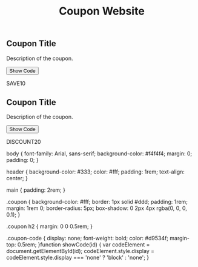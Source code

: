 
<!DOCTYPE html>
<html lang="en">
<head>
    <meta charset="UTF-8">
    <meta name="viewport" content="width=device-width, initial-scale=1.0">
    <title>Coupon Website</title>
    <link rel="stylesheet" href="styles.css">
</head>
<body>
    <header>
        <h1>Coupon Website</h1>
    </header>
    <main>
        <section class="coupon">
            <h2>Coupon Title</h2>
            <p>Description of the coupon.</p>
            <button onclick="showCode('code1')">Show Code</button>
            <p id="code1" class="coupon-code">SAVE10</p>
        </section>
        <section class="coupon">
            <h2>Coupon Title</h2>
            <p>Description of the coupon.</p>
            <button onclick="showCode('code2')">Show Code</button>
            <p id="code2" class="coupon-code">DISCOUNT20</p>
        </section>
    </main>
    <script src="scripts.js"></script>
</body>
</html>body {
    font-family: Arial, sans-serif;
    background-color: #f4f4f4;
    margin: 0;
    padding: 0;
}

header {
    background-color: #333;
    color: #fff;
    padding: 1rem;
    text-align: center;
}

main {
    padding: 2rem;
}

.coupon {
    background-color: #fff;
    border: 1px solid #ddd;
    padding: 1rem;
    margin: 1rem 0;
    border-radius: 5px;
    box-shadow: 0 2px 4px rgba(0, 0, 0, 0.1);
}

.coupon h2 {
    margin: 0 0 0.5rem;
}

.coupon-code {
    display: none;
    font-weight: bold;
    color: #d9534f;
    margin-top: 0.5rem;
}function showCode(id) {
    var codeElement = document.getElementById(id);
    codeElement.style.display = codeElement.style.display === 'none' ? 'block' : 'none';
}